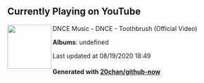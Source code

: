 ## Currently Playing on YouTube

[<img align="left" width="100" src="https://yt3.ggpht.com/a/AATXAJzjpOCA4DPehoC6FwT0VeYuHP1rs5d13p38E5bk=s176-c-k-c0xffffffff-no-nd-rj">](https://www.youtube.com/channel/UC73Vs9KZ2ugM5pX6ng_4v2w)

DNCE Music - DNCE - Toothbrush (Official Video)

**Albums**: undefined

Last updated at 08/19/2020 18:49

#### Generated with [20chan/github-now](https://github.com/20chan/github-now)


<!--
**20chan/20chan** is a ✨ _special_ ✨ repository because its `README.md` (this file) appears on your GitHub profile.

Here are some ideas to get you started:

- 🔭 I’m currently working on ...
- 🌱 I’m currently learning ...
- 👯 I’m looking to collaborate on ...
- 🤔 I’m looking for help with ...
- 💬 Ask me about ...
- 📫 How to reach me: ...
- 😄 Pronouns: ...
- ⚡ Fun fact: ...
-->
